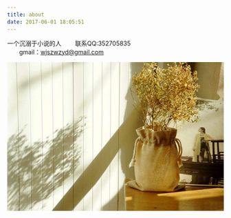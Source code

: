 ```yaml
---
title: about
date: 2017-06-01 18:05:51
---
```

一个沉溺于小说的人
　　联系QQ:352705835    
　　gmail：wjszwzyd@gmail.com

![](/images/about.jpg)